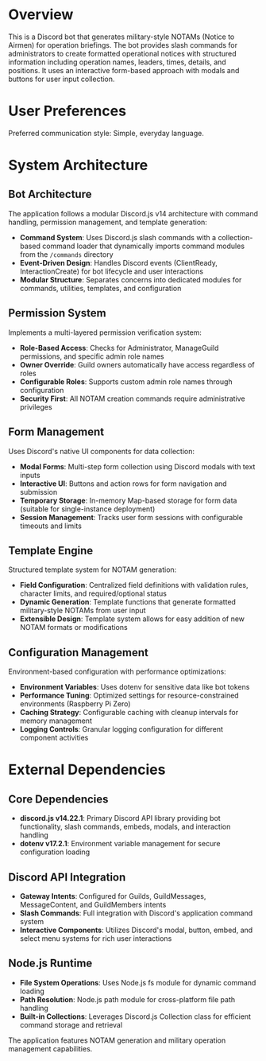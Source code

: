 # Overview

This is a Discord bot that generates military-style NOTAMs (Notice to Airmen) for operation briefings. The bot provides slash commands for administrators to create formatted operational notices with structured information including operation names, leaders, times, details, and positions. It uses an interactive form-based approach with modals and buttons for user input collection.

# User Preferences

Preferred communication style: Simple, everyday language.

# System Architecture

## Bot Architecture
The application follows a modular Discord.js v14 architecture with command handling, permission management, and template generation:

- **Command System**: Uses Discord.js slash commands with a collection-based command loader that dynamically imports command modules from the `/commands` directory
- **Event-Driven Design**: Handles Discord events (ClientReady, InteractionCreate) for bot lifecycle and user interactions
- **Modular Structure**: Separates concerns into dedicated modules for commands, utilities, templates, and configuration

## Permission System
Implements a multi-layered permission verification system:

- **Role-Based Access**: Checks for Administrator, ManageGuild permissions, and specific admin role names
- **Owner Override**: Guild owners automatically have access regardless of roles
- **Configurable Roles**: Supports custom admin role names through configuration
- **Security First**: All NOTAM creation commands require administrative privileges

## Form Management
Uses Discord's native UI components for data collection:

- **Modal Forms**: Multi-step form collection using Discord modals with text inputs
- **Interactive UI**: Buttons and action rows for form navigation and submission
- **Temporary Storage**: In-memory Map-based storage for form data (suitable for single-instance deployment)
- **Session Management**: Tracks user form sessions with configurable timeouts and limits

## Template Engine
Structured template system for NOTAM generation:

- **Field Configuration**: Centralized field definitions with validation rules, character limits, and required/optional status
- **Dynamic Generation**: Template functions that generate formatted military-style NOTAMs from user input
- **Extensible Design**: Template system allows for easy addition of new NOTAM formats or modifications

## Configuration Management
Environment-based configuration with performance optimizations:

- **Environment Variables**: Uses dotenv for sensitive data like bot tokens
- **Performance Tuning**: Optimized settings for resource-constrained environments (Raspberry Pi Zero)
- **Caching Strategy**: Configurable caching with cleanup intervals for memory management
- **Logging Controls**: Granular logging configuration for different component activities

# External Dependencies

## Core Dependencies
- **discord.js v14.22.1**: Primary Discord API library providing bot functionality, slash commands, embeds, modals, and interaction handling
- **dotenv v17.2.1**: Environment variable management for secure configuration loading

## Discord API Integration
- **Gateway Intents**: Configured for Guilds, GuildMessages, MessageContent, and GuildMembers intents
- **Slash Commands**: Full integration with Discord's application command system
- **Interactive Components**: Utilizes Discord's modal, button, embed, and select menu systems for rich user interactions

## Node.js Runtime
- **File System Operations**: Uses Node.js fs module for dynamic command loading
- **Path Resolution**: Node.js path module for cross-platform file path handling
- **Built-in Collections**: Leverages Discord.js Collection class for efficient command storage and retrieval

The application features NOTAM generation and military operation management capabilities.


